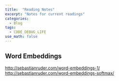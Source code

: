 ```yaml
---
title:  "Reading Notes"
excerpt: "Notes for current readings"
categories:
  - Blog
tags:
  - CODE_DEBUG_LIFE
use_math: false
---
```


## Word Embeddings


http://sebastianruder.com/word-embeddings-1/
http://sebastianruder.com/word-embeddings-softmax/